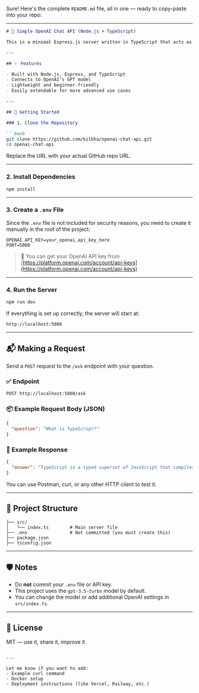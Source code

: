 Sure! Here's the complete `README.md` file, all in one — ready to copy-paste into your repo:

---

````markdown
# 🤖 Simple OpenAI Chat API (Node.js + TypeScript)

This is a minimal Express.js server written in TypeScript that acts as a wrapper for the OpenAI Chat API (`gpt-3.5-turbo`). You can make a POST request to the server and get AI-generated responses based on your input.

---

## ✨ Features

- Built with Node.js, Express, and TypeScript
- Connects to OpenAI’s GPT model
- Lightweight and beginner-friendly
- Easily extendable for more advanced use cases

---

## 🚀 Getting Started

### 1. Clone the Repository

```bash
git clone https://github.com/kilbha/openai-chat-api.git
cd openai-chat-api
````

Replace the URL with your actual GitHub repo URL.

---

### 2. Install Dependencies

```bash
npm install
```

---

### 3. Create a `.env` File

Since the `.env` file is not included for security reasons, you need to create it manually in the root of the project:

```env
OPENAI_API_KEY=your_openai_api_key_here
PORT=5000
```

> 🔐 You can get your OpenAI API key from [https://platform.openai.com/account/api-keys](https://platform.openai.com/account/api-keys)

---

### 4. Run the Server

```bash
npm run dev
```

If everything is set up correctly, the server will start at:

```
http://localhost:5000
```

---

## 📬 Making a Request

Send a `POST` request to the `/ask` endpoint with your question.

### ✅ Endpoint

```
POST http://localhost:5000/ask
```

### 📦 Example Request Body (JSON)

```json
{
  "question": "What is TypeScript?"
}
```

### 💬 Example Response

```json
{
  "answer": "TypeScript is a typed superset of JavaScript that compiles to plain JavaScript."
}
```

You can use Postman, curl, or any other HTTP client to test it.

---

## 📁 Project Structure

```
├── src/
│   └── index.ts        # Main server file
├── .env                # Not committed (you must create this)
├── package.json
├── tsconfig.json
```

---

## 🛡️ Notes

* Do **not** commit your `.env` file or API key.
* This project uses the `gpt-3.5-turbo` model by default.
* You can change the model or add additional OpenAI settings in `src/index.ts`.

---

## 🧠 License

MIT — use it, share it, improve it.

```

---

Let me know if you want to add:
- Example curl command  
- Docker setup  
- Deployment instructions (like Vercel, Railway, etc.)
```
